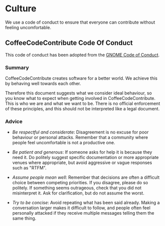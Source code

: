 # Culture

We use a code of conduct to ensure that everyone can contribute without feeling uncomfortable.

## CoffeeCodeContribute Code Of Conduct

This code of conduct has been adopted from the [GNOME Code of Conduct](https://wiki.gnome.org/Foundation/CodeOfConduct).

### Summary

CoffeeCodeContribute creates software for a better world. We achieve this by behaving well towards each other.

Therefore this document suggests what we consider ideal behaviour, so you know what to expect when getting involved in CoffeeCodeContribute. This is who we are and what we want to be. There is no official enforcement of these principles, and this should not be interpreted like a legal document.

### Advice

- _Be respectful and considerate_:
  Disagreement is no excuse for poor behaviour or personal attacks. Remember that a community where people feel uncomfortable is not a productive one.

- _Be patient and generous_:
  If someone asks for help it is because they need it. Do politely suggest specific documentation or more appropriate venues where appropriate, but avoid aggressive or vague responses such as "RTFM".

- _Assume people mean well_:
  Remember that decisions are often a difficult choice between competing priorities. If you disagree, please do so politely.
  If something seems outrageous, check that you did not misinterpret it. Ask for clarification, but do not assume the worst.

- _Try to be concise_:
  Avoid repeating what has been said already. Making a conversation larger makes it difficult to follow, and people often feel personally attacked if they receive multiple messages telling them the same thing.

